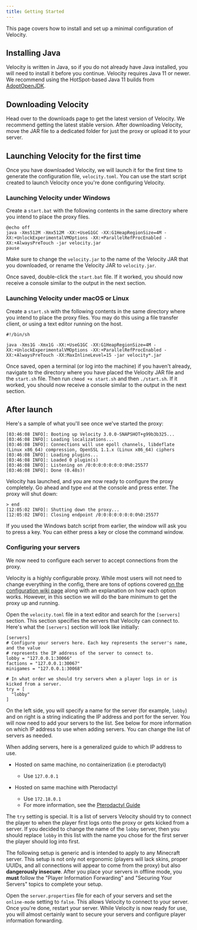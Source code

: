 ```yaml
---
title: Getting Started
---
```


This page covers how to install and set up a minimal configuration of Velocity.

## Installing Java

Velocity is written in Java, so if you do not already have Java installed, you will need to install it before you continue. Velocity requires Java 11 or newer. We recommend using the HotSpot-based Java 11 builds from [AdoptOpenJDK](https://adoptopenjdk.net/).

## Downloading Velocity

Head over to the <Link to="/downloads">downloads</Link> page to get the latest version of Velocity. We recommend getting the latest stable version. After downloading Velocity, move the JAR file to a dedicated folder for just the proxy or upload it to your server.

## Launching Velocity for the first time

Once you have downloaded Velocity, we will launch it for the first time to generate the configuration file, `velocity.toml`. You can use the start script created to launch Velocity once you're done configuring Velocity.

### Launching Velocity under Windows

Create a `start.bat` with the following contents in the same directory where you intend to place the proxy files.

```batch
@echo off
java -Xms512M -Xmx512M -XX:+UseG1GC -XX:G1HeapRegionSize=4M -XX:+UnlockExperimentalVMOptions -XX:+ParallelRefProcEnabled -XX:+AlwaysPreTouch -jar velocity.jar
pause
```

<Caution>
    Make sure to change the <code>velocity.jar</code> to the name of the Velocity JAR that you downloaded, or rename the Velocity JAR to <code>velocity.jar</code>.
</Caution>

Once saved, double-click the `start.bat` file. If it worked, you should now receive a console similar to the output in the next section.

### Launching Velocity under macOS or Linux

Create a `start.sh` with the following contents in the same directory where you intend to place the proxy files. You may do this using a file transfer client, or using a text editor running on the host.

```shell
#!/bin/sh

java -Xms1G -Xmx1G -XX:+UseG1GC -XX:G1HeapRegionSize=4M -XX:+UnlockExperimentalVMOptions -XX:+ParallelRefProcEnabled -XX:+AlwaysPreTouch -XX:MaxInlineLevel=15 -jar velocity*.jar
```

Once saved, open a terminal (or log into the machine) if you haven't already, navigate to the directory where you have placed the Velocity JAR file and the `start.sh` file. Then run `chmod +x start.sh` and then `./start.sh`. If it worked, you should now receive a console similar to the output in the next section.

## After launch

Here's a sample of what you'll see once we've started the proxy:

```plain
[03:46:08 INFO]: Booting up Velocity 3.0.0-SNAPSHOT+g99b3b325...
[03:46:08 INFO]: Loading localizations...
[03:46:08 INFO]: Connections will use epoll channels, libdeflate (Linux x86_64) compression, OpenSSL 1.1.x (Linux x86_64) ciphers
[03:46:08 INFO]: Loading plugins...
[03:46:08 INFO]: Loaded 0 plugin(s)
[03:46:08 INFO]: Listening on /0:0:0:0:0:0:0:0%0:25577
[03:46:08 INFO]: Done (0.48s)!
```

Velocity has launched, and you are now ready to configure the proxy completely. Go ahead and type `end` at the console and press enter. The proxy will shut down:

```plain
> end
[12:05:02 INFO]: Shutting down the proxy...
[12:05:02 INFO]: Closing endpoint /0:0:0:0:0:0:0:0%0:25577
```

If you used the Windows batch script from earlier, the window will ask you to press a key. You can either press a key or close the command window.

### Configuring your servers

We now need to configure each server to accept connections from the proxy.

Velocity is a highly configurable proxy. While most users will not need to change everything in the config, there are tons of options covered [on the configuration wiki page](/wiki/users/configuration/) along with an explanation on how each option works. However, in this section we will do the bare minimum to get the proxy up and running.

Open the `velocity.toml` file in a text editor and search for the `[servers]` section. This section specifies the servers that Velocity can connect to. Here's what the `[servers]` section will look like initially:

```plain
[servers]
# Configure your servers here. Each key represents the server's name, and the value
# represents the IP address of the server to connect to.
lobby = "127.0.0.1:30066"
factions = "127.0.0.1:30067"
minigames = "127.0.0.1:30068"

# In what order we should try servers when a player logs in or is kicked from a server.
try = [
  "lobby"
]
``` 

On the left side, you will specify a name for the server (for example, `lobby`) and on right is a string indicating the IP address and port for 
the server. You will now need to add your servers to the list. See below for more information on which IP address to use when adding servers. You can 
change the list of servers as needed.

When adding servers, here is a generalized guide to which IP address to use.

- Hosted on same machine, no containerization (i.e pterodactyl)

    - Use `127.0.0.1`
    
- Hosted on same machine with Pterodactyl

    - Use `172.18.0.1`
    - For more information, see the [Pterodactyl Guide](https://pterodactyl.io/community/games/minecraft.html#configuring-a-server-network-bungeecord-waterfall-hexacord-etc)

The `try` setting is special. It is a list of servers Velocity should try to connect the player to when the player first logs onto the proxy or gets kicked from a server. If you decided to change the name of the `lobby` server, then you should replace `lobby` in this list with the name you chose for the first server the player should log into first.

<Caution>
    The following setup is generic and is intended to apply to any Minecraft server. This setup is not only not ergonomic (players will lack skins, proper UUIDs, and all connections will appear to come from the proxy) but also <strong>dangerously insecure</strong>. After you place your servers in offline mode, you <strong>must</strong> follow the "Player Information Forwarding" and "Securing Your Servers" topics to complete your setup.
</Caution>

Open the `server.properties` file for each of your servers and set the `online-mode` setting to `false`. This allows Velocity to connect to your server. Once you're done, restart your server. While Velocity is now ready for use, you will almost certainly want to <Link to="/wiki/deployment/security/">secure your servers</Link> and <Link to="/wiki/users/forwarding/">configure player information forwarding</Link>.
